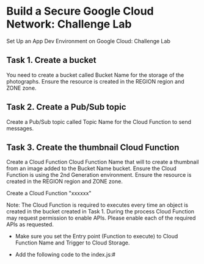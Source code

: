 # Build a Secure Google Cloud Network: Challenge Lab

Set Up an App Dev Environment on Google Cloud: Challenge Lab

## Task 1. Create a bucket

You need to create a bucket called Bucket Name for the storage of the photographs. Ensure the resource is created in the REGION region and ZONE zone.

## Task 2. Create a Pub/Sub topic

Create a Pub/Sub topic called Topic Name for the Cloud Function to send messages.

## Task 3. Create the thumbnail Cloud Function

Create a Cloud Function Cloud Function Name that will to create a thumbnail from an image added to the Bucket Name bucket. Ensure the Cloud Function is using the 2nd Generation environment. Ensure the resource is created in the REGION region and ZONE zone.

Create a Cloud Function "xxxxxx"

Note: The Cloud Function is required to executes every time an object is created in the bucket created in Task 1. During the process Cloud Function may request permission to enable APIs. Please enable each of the required APIs as requested.

- Make sure you set the Entry point (Function to execute) to Cloud Function Name and Trigger to Cloud Storage.

- Add the following code to the index.js:#